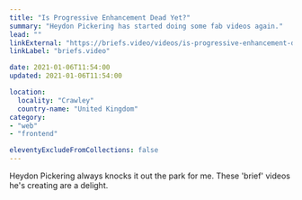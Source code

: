 ```yaml
---
title: "Is Progressive Enhancement Dead Yet?"
summary: "Heydon Pickering has started doing some fab videos again."
lead: ""
linkExternal: "https://briefs.video/videos/is-progressive-enhancement-dead-yet/"
linkLabel: "briefs.video"

date: 2021-01-06T11:54:00
updated: 2021-01-06T11:54:00

location:
  locality: "Crawley"
  country-name: "United Kingdom"
category:
- "web"
- "frontend"

eleventyExcludeFromCollections: false
---
```


Heydon Pickering always knocks it out the park for me. These 'brief' videos he's creating are a delight.


